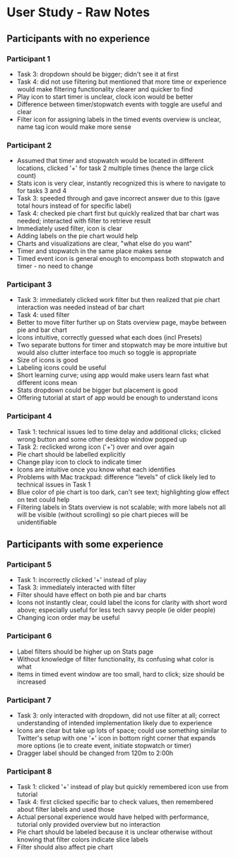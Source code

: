 # User Study - Raw Notes

## Participants with no experience

### Participant 1

- Task 3: dropdown should be bigger; didn't see it at first
- Task 4: did not use filtering but mentioned that more time or experience would make filtering functionality clearer and quicker to find
- Play icon to start timer is unclear, clock icon would be better
- Difference between timer/stopwatch events with toggle are useful and clear
- Filter icon for assigning labels in the timed events overview is unclear, name tag icon would make more sense

### Participant 2

- Assumed that timer and stopwatch would be located in different locations, clicked '+' for task 2 multiple times (hence the large click count)
- Stats icon is very clear, instantly recognized this is where to navigate to for tasks 3 and 4
- Task 3: speeded through and gave incorrect answer due to this (gave total hours instead of for specific label)
- Task 4: checked pie chart first but quickly realized that bar chart was needed; interacted with filter to retrieve result
- Immediately used filter, icon is clear
- Adding labels on the pie chart would help
- Charts and visualizations are clear, "what else do you want"
- Timer and stopwatch in the same place makes sense
- Timed event icon is general enough to encompass both stopwatch and timer - no need to change

### Participant 3

- Task 3: immediately clicked work filter but then realized that pie chart interaction was needed instead of bar chart
- Task 4: used filter
- Better to move filter further up on Stats overview page, maybe between pie and bar chart
- Icons intuitive, correctly guessed what each does (incl Presets)
- Two separate buttons for timer and stopwatch may be more intuitive but would also clutter interface too much so toggle is appropriate
- Size of icons is good
- Labeling icons could be useful
- Short learning curve; using app would make users learn fast what different icons mean
- Stats dropdown could be bigger but placement is good
- Offering tutorial at start of app would be enough to understand icons

### Participant 4

- Task 1: technical issues led to time delay and additional clicks; clicked wrong button and some other desktop window popped up
- Task 2: reclicked wrong icon ('+') over and over again
- Pie chart should be labelled explicitly
- Change play icon to clock to indicate timer
- Icons are intuitive once you know what each identifies
- Problems with Mac trackpad: difference "levels" of click likely led to technical issues in Task 1
- Blue color of pie chart is too dark, can't see text; highlighting glow effect on text could help
- Filtering labels in Stats overview is not scalable; with more labels not all will be visible (without scrolling) so pie chart pieces will be unidentifiable

## Participants with some experience

### Participant 5

- Task 1: incorrectly clicked '+' instead of play
- Task 3: immediately interacted with filter
- Filter should have effect on both pie and bar charts
- Icons not instantly clear, could label the icons for clarity with short word above; especially useful for less tech savvy people (ie older people)
- Changing icon order may be useful

### Participant 6

- Label filters should be higher up on Stats page
- Without knowledge of filter functionality, its confusing what color is what
- Items in timed event window are too small, hard to click; size should be increased

### Participant 7

- Task 3: only interacted with dropdown, did not use filter at all; correct understanding of intended implementation likely due to experience
- Icons are clear but take up lots of space; could use something similar to Twitter's setup with one '+' icon in bottom right corner that expands more options (ie to create event, initiate stopwatch or timer)
- Dragger label should be changed from 120m to 2:00h

### Participant 8

- Task 1: clicked '+' instead of play but quickly remembered icon use from tutorial
- Task 4: first clicked specific bar to check values, then remembered about filter labels and used those
- Actual personal experience would have helped with performance, tutorial only provided overview but no interaction
- Pie chart should be labeled because it is unclear otherwise without knowing that filter colors indicate slice labels
- Filter should also affect pie chart